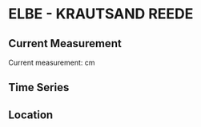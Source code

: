 # ELBE - KRAUTSAND REEDE

## Current Measurement

Current measurement: <Value topic="rivers/pegel-online/ELBE/KRAUTSAND_REEDE/measurementValue"/> cm

## Time Series

<TimeSeries topic="rivers/pegel-online/ELBE/KRAUTSAND_REEDE/measurementValue" period="week" />

## Location

<WorldMap>
  <Marker lat="53.7547049546393" lon="9.39118697619361" labelTopic="rivers/pegel-online/ELBE/KRAUTSAND_REEDE" />
</WorldMap>

